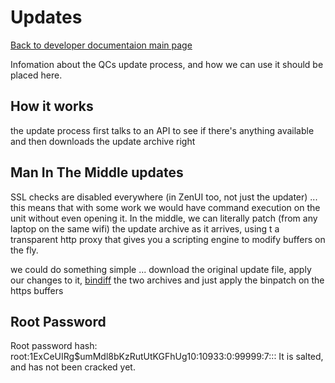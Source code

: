 # Updates

[Back to developer documentaion main page](README.md)

Infomation about the QCs update process, and how we can use it should be placed here.

## How it works

the update process first talks to an API to see if there's anything available and then downloads the update archive right

## Man In The Middle updates

SSL checks are disabled everywhere (in ZenUI too, not just the updater) ... this means that with some work we would have command execution on the unit without even opening it.
In the middle, we can literally patch (from any laptop on the same wifi) the update archive as it arrives, using t a transparent http proxy that gives you a scripting engine to modify buffers on the fly.

we could do something simple ... download the original update file, apply our changes to it, [bindiff](https://www.daemonology.net/bsdiff/) the two archives and just apply the binpatch on the https buffers

## Root Password

Root password hash: root:$1$ExCeUIRg$umMdl8bKzRutUtKGFhUg10:10933:0:99999:7:::
It is salted, and has not been cracked yet.
